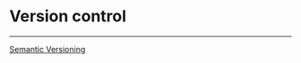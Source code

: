 # Version control

---

[Semantic Versioning](Version%20control%20a8c94db685364aff924432e8e3888b9d/Semantic%20Versioning%20adad3fa2f162422b944c0e8d91bce66f.md)